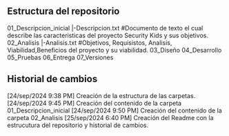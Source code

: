 ## Estructura del repositorio
01_Descripcion_inicial
  |-Descripcion.txt #Documento de texto el cual describe las caracteristicas del proyecto Security Kids y sus objetivos.
02_Analisis
  |-Analisis.txt    #Objetivos, Requisistos, Analisis, Viabilidad,Beneficios del proyecto y su viabilidad.
03_Diseño
04_Desarrollo
05_Pruebas
06_Entrega
07_Versiones

## Historial de cambios 
[24/sep/2024 9:38 PM] Creación de la estructura de las carpetas.
[24/sep/2024 9:45 PM] Creación del contenido de la carpeta 01_Descripcion_inicial
[24/sep/2024 9:50 PM] Creación del contenido de la carpeta 02_Analisis
[25/sep/2024 6:40 PM] Creación del Readme con la estrucutura del repositorio y historial de cambios.


